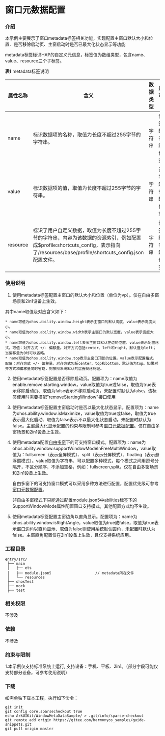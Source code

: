 # 窗口元数据配置

### 介绍

本示例主要展示了窗口metadata标签相关功能，实现配置主窗口默认大小和位置、是否移除启动页、主窗启动时是否已最大化状态显示等功能

metadata标签标识HAP的自定义元信息，标签值为数组类型，包含name、value、resource三个子标签。

**表1** metadata标签说明

| 属性名称 | 含义 | 数据类型 | 是否可缺省 |
| -------- | -------- | -------- | -------- |
| name | 标识数据项的名称，取值为长度不超过255字节的字符串。 | 字符串 | 该标签可缺省，缺省值为空。 |
| value | 标识数据项的值，取值为长度不超过255字节的字符串。 | 字符串 | 该标签可缺省，缺省值为空。 |
| resource | 标识了用户自定义数据，取值为长度不超过255字节的字符串，内容为该数据的资源索引，例如配置成$profile:shortcuts_config，表示指向了/resources/base/profile/shortcuts_config.json配置文件。| 字符串 | 该标签可缺省，缺省值为空。 |

### 使用说明

1. 使用metadata标签配置主窗口的默认大小和位置（单位为vp）。仅在自由多窗场景和2in1设备上生效。

其中name取值及对应含义如下：

    * name取值为ohos.ability.window.height表示主窗口的默认高度，value表示高度大小。
    * name取值为ohos.ability.window.width表示主窗口的默认宽度，value表示宽度大小。
    * name取值为ohos.ability.window.left表示主窗口默认左边的位置。value表示配置格式，取值：对齐方式 +/- 偏移量。对齐方式包括center、left和right，默认值为left；当偏移量为0时可以省略。
    * name取值为ohos.ability.window.top表示主窗口顶部的位置。value表示配置格式，取值：对齐方式 +/- 偏移量。对齐方式包括center、top和bottom，默认值为top。如果对齐方式和偏移量同时省略，则按照系统默认的层叠规格处理。

2. 使用metadata标签配置是否移除启动页。配置项为：name取值为enable.remove.starting.window，value取值为true或false，取值为true表示移除启动页、取值为false表示不移除启动页，未配置时默认为false。该标签使用时需要搭配"[removeStartingWindow](https://developer.huawei.com/consumer/cn/doc/harmonyos-references/arkts-apis-window-windowstage#removestartingwindow14)"接口使用

3. 使用metadata标签配置主窗启动时是否以最大化状态显示。配置项为：name为ohos.ability.window.isMaximize，value取值为true或false，取值为true表示最大化启动、取值为false表示不以最大化状态启动，未配置时默认为false。主窗最大化显示配置的约束与限制可参考[窗口元数据配置](https://developer.huawei.com/consumer/cn/doc/harmonyos-guides/window-config-m)。仅在自由多窗场景和2in1设备上生效。

4. 使用metadata配置[自由多窗](https://developer.huawei.com/consumer/cn/doc/design-guides/pad-0000001823654157#section1768267204717)下的可支持窗口模式。配置项为：name为ohos.ability.window.supportWindowModeInFreeMultiWindow，value取值为：fullscreen（表示全屏模式）、split（表示分屏模式）、floating（表示悬浮窗模式）。value取值为字符串，可以配置多种模式，每个模式之间用逗号分隔开，不区分顺序，不添加空格，例如：fullscreen,split。仅在自由多窗场景和2in1设备上生效。

   自由多窗下的可支持窗口模式可以采用多种方法进行配置，配置优先级可参考[窗口元数据配置](https://developer.huawei.com/consumer/cn/doc/harmonyos-guides/window-config-m)。

   非自由多窗模式下只能通过配置module.json5中abilities标签下的SupportWindowMode属性配置窗口支持模式，其他配置方式均不生效。

5. 使用metadata标签配置主窗边角以直角显示。配置项为：name为ohos.ability.window.isRightAngle，value取值为true或false，取值为true表示窗口边角以直角显示、取值为false则使用系统默认圆角，未配置时默认为false。主窗直角配置仅在2in1设备上生效，且仅支持系统应用。

### 工程目录

```
entry/src/
 ├── main
 │   ├── ets
 │   ├── module.json5                    // metadata所在文件
 │   └── resources
 ├── ohosTest
 ├── mock
 ├── test
```

### 相关权限

不涉及

### 依赖

不涉及

### 约束与限制

1.本示例仅支持标准系统上运行, 支持设备：手机、平板、2in1。（部分字段可能仅支持部分设备，可参考使用说明）

### 下载

如需单独下载本工程，执行如下命令：

````
git init
git config core.sparsecheckout true
echo ArkUIKit/WindowMetaDataSample/ > .git/info/sparse-checkout
git remote add origin https://gitee.com/harmonyos_samples/guide-snippets.git
git pull origin master
````
